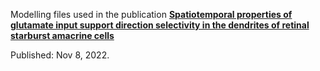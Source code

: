 Modelling files used in the publication [**Spatiotemporal properties of glutamate input 
support direction selectivity in the dendrites of retinal starburst amacrine cells**](https://elifesciences.org/articles/81533)

Published: Nov 8, 2022.
